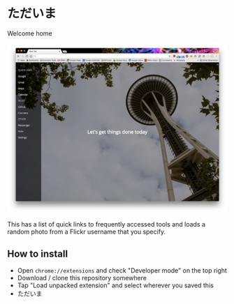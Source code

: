 # ただいま
Welcome home

![おはようございます](/img/sample.jpg?raw=true)

This has a list of quick links to frequently accessed tools and loads a random photo from a Flickr username that you specify.

## How to install
* Open `chrome://extensions` and check "Developer mode" on the top right
* Download / clone this repository somewhere
* Tap "Load unpacked extension" and select wherever you saved this
* ただいま
